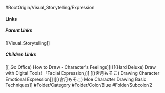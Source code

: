 #RootOrigin/Visual_Storytelling/Expression
#### Links
##### Parent Links
[[Visual_Storytelling]]
##### Children Links
[[_Go Office) How to Draw - Character's Feelings]]
[[(Hard Deluxe) Draw with Digital Tools! 「Facial Expression」]]
[[(宮月もそこ) Drawing Character Emotional Expression]]
[[(宮月もそこ) Moe Character Drawing Basic Techniques]]
#Folder/Category
#Folder/Color/Blue
#Folder/Subcolor/2
